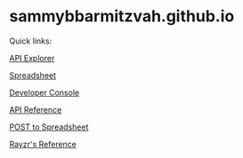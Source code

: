 # sammybbarmitzvah.github.io

Quick links: 

[API Explorer](https://developers.google.com/apis-explorer/#search/sheet/m/sheets/v4/sheets.spreadsheets.values.append?spreadsheetId=1OpsZ84MASlEOexzn6PGCynygfywM2Nk_lW2BVJSpC7Y&range=A1&includeValuesInResponse=false&insertDataOption=INSERT_ROWS&responseDateTimeRenderOption=SERIAL_NUMBER&responseValueRenderOption=FORMATTED_VALUE&valueInputOption=USER_ENTERED&_h=1&resource=%257B%250A++%2522majorDimension%2522%253A+%2522ROWS%2522%252C%250A++%2522values%2522%253A+%250A++%255B%250A++++%255B%2522Mrs.%2522%252C%2522Jeffery%2522%252C%2522Grandad%2522%252C%2522TRUE%2522%252C%2522%2522%252C%2522None%2522%250A++++%255D%250A++%255D%250A%257D&)

[Spreadsheet](https://docs.google.com/spreadsheets/d/1OpsZ84MASlEOexzn6PGCynygfywM2Nk_lW2BVJSpC7Y/edit#gid=0)

[Developer Console](https://console.cloud.google.com/apis/credentials?project=sammy-beck-bm)

[API Reference](https://developers.google.com/sheets/api/reference/rest/v4/spreadsheets.values/append)


[POST to Spreadsheet](https://sheets.googleapis.com/v4/spreadsheets/1OpsZ84MASlEOexzn6PGCynygfywM2Nk_lW2BVJSpC7Y/values/A1:append?includeValuesInResponse=false&insertDataOption=INSERT_ROWS&responseDateTimeRenderOption=SERIAL_NUMBER&responseValueRenderOption=FORMATTED_VALUE&valueInputOption=USER_ENTERED&key={AIzaSyByBvp1W85-6w3_U_35ayIqbqgCESJCw6s})

[Rayzr's Reference](https://www.npmjs.com/package/html-form-send-email-via-google-script-without-server)
